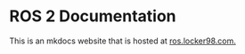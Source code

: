 # ROS 2 Documentation
This is an mkdocs website that is hosted at [ros.locker98.com.](https://ros.locker98.com/)

